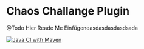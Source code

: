 # Chaos Challange Plugin

@Todo Hier Reade Me Einfügeneasdasdasdasdsada

[![Java CI with Maven](https://github.com/WROracer/ChaosChallangePlugin/actions/workflows/maven.yml/badge.svg)](https://github.com/WROracer/ChaosChallangePlugin/actions/workflows/maven.yml)
